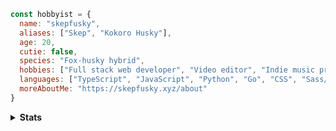 ```js
const hobbyist = {
  name: "skepfusky",
  aliases: ["Skep", "Kokoro Husky"],
  age: 20,
  cutie: false,
  species: "Fox-husky hybrid",
  hobbies: ["Full stack web developer", "Video editor", "Indie music producer"],
  languages: ["TypeScript", "JavaScript", "Python", "Go", "CSS", "Sass/SCSS"],
  moreAboutMe: "https://skepfusky.xyz/about"
}
```

<details>
<summary>
  <strong>Stats</strong>
</summary>
<p align="center">
  <img align="center" width="590" src="https://github-readme-stats.vercel.app/api/wakatime?username=skepfusky&layout=compact&theme=tokyonight&langs_count=8&hide_border=true&custom_title=I'm%20a%20showoff%20I%20know&hide=other,markdown,json">
 </p>
<br />
<a href="https://github.com/anuraghazra/github-readme-stats">
<img width="420" src="https://github-readme-stats.vercel.app/api/top-langs/?username=skepfusky&layout=compact&theme=tokyonight&langs_count=10&hide_border=true&include_all_commits=true&card_width=320&hide=jupyter%20notebook,markdown,svg">
</a>
  
<img align="right" src="https://spotify-recently-played-readme.vercel.app/api?user=jgvyje30t89zw4r2xy66j4u63&count=5">

</details>
